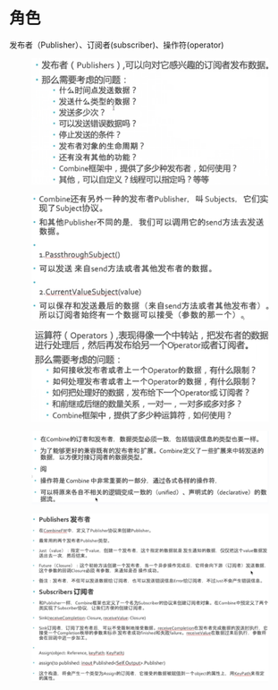 # 角色

发布者（Publisher）、订阅者(subscriber)、操作符(operator)

<figure><img src="../../../../../../.gitbook/assets/image (4).png" alt=""><figcaption></figcaption></figure>

<figure><img src="../../../../../../.gitbook/assets/image (10).png" alt=""><figcaption></figcaption></figure>

<figure><img src="../../../../../../.gitbook/assets/image (8).png" alt=""><figcaption></figcaption></figure>

<figure><img src="../../../../../../.gitbook/assets/image (9).png" alt=""><figcaption></figcaption></figure>

<figure><img src="../../../../../../.gitbook/assets/image (7).png" alt=""><figcaption></figcaption></figure>
